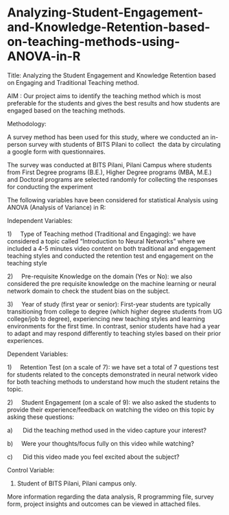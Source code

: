 # Analyzing-Student-Engagement-and-Knowledge-Retention-based-on-teaching-methods-using-ANOVA-in-R

Title: Analyzing the Student Engagement and Knowledge Retention based on Engaging and Traditional Teaching method.

AIM : Our project aims to identify the teaching method which is most preferable for the students and gives the best results and how students are engaged based on the teaching methods.

Methodology:

A survey method has been used for this study, where we conducted an in-person survey with students of BITS Pilani to collect  the data by circulating a google form with questionnaires.

The survey was conducted at BITS Pilani, Pilani Campus where students from First Degree programs (B.E.), Higher Degree programs (MBA, M.E.) and Doctoral programs are selected randomly for collecting the responses for conducting the experiment

The following variables have been considered for statistical Analysis using ANOVA (Analysis of Variance) in R:

Independent Variables:

1)     Type of Teaching method (Traditional and Engaging): we have considered a topic called “Introduction to Neural Networks” where we included a 4-5 minutes video content on both traditional and engagement teaching styles and conducted the retention test and engagement on the teaching style

2)     Pre-requisite Knowledge on the domain (Yes or No): we also considered the pre requisite knowledge on the machine learning or neural network domain to check the student bias on the subject.

3)     Year of study (first year or senior): First-year students are typically transitioning from college to degree (which higher degree students from UG college/job to degree), experiencing new teaching styles and learning environments for the first time. In contrast, senior students have had a year to adapt and may respond differently to teaching styles based on their prior experiences.

Dependent Variables:

1)     Retention Test (on a scale of 7): we have set a total of 7 questions test for students related to the concepts demonstrated in neural network video for both teaching methods to understand how much the student retains the topic.

2)     Student Engagement (on a scale of 9): we also asked the students to provide their experience/feedback on watching the video on this topic by asking these questions:

a)      Did the teaching method used in the video capture your interest?

b)     Were your thoughts/focus fully on this video while watching?

c)      Did this video made you feel excited about the subject?

Control Variable:

1) Student of BITS Pilani, Pilani campus only.


More information regarding the data analysis, R programming file, survey form, project insights and outcomes can be viewed in attached files.
